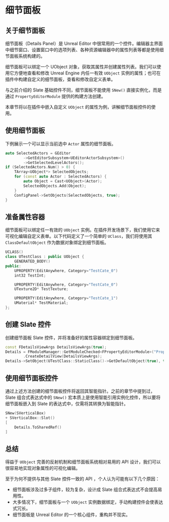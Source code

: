 # 细节面板

## 关于细节面板

细节面板（Details Panel）是 Unreal Editor 中很常用的一个控件。编辑器主界面中细节窗口、设置窗口中的选项列表、各种资源编辑器中的属性列表等都是使用细节面板系统构建的。

细节面板可以绑定一个 UObject 对象，获取其属性并创建属性列表。我们可以使用它方便地查看和修改 Unreal Engine 内任一有效 `UObject` 实例的属性；也可在插件中构建自定义的细节面板，查看和修改自定义表单。

与之前介绍的 Slate 基础控件不同，细节面板不能使用 `SNew()` 直接实例化，而是通过 `PropertyEditorModule` 提供的构建方法创建。

本章节将以在插件中嵌入自定义 `UObject` 的属性为例，讲解细节面板控件的使用。

## 使用细节面板

下例展示一个可以显示当前选中 `Actor` 属性的细节面板。

```cpp
auto SelectedActors = GEditor
        ->GetEditorSubsystem<UEditorActorSubsystem>()
        ->GetSelectedLevelActors();
if (SelectedActors.Num() > 0) {
    TArray<UObject*> SelectedObjects;
    for (const auto Actor : SelectedActors) {
        auto Object = Cast<UObject>(Actor);
        SelectedObjects.Add(Object);
    }
    ConfigPanel->SetObjects(SelectedObjects, true);
}
```

## 准备属性容器

细节面板可以绑定任一有效的 `UObject` 实例。在插件开发场景下，我们使用它来可视化编辑自定义表单。以下代码定义了一个简单的 `UClass`，我们将使用其 `ClassDefaultObject` 作为数据对象绑定到细节面板。

```cpp
UCLASS()
class UTestClass : public UObject {
	GENERATED_BODY()
public:
	UPROPERTY(EditAnywhere, Category="TestCate_0")
	int32 TestInt;

	UPROPERTY(EditAnywhere, Category="TestCate_0")
	UTexture2D* TestTexture;

	UPROPERTY(EditAnywhere, Category="TestCate_1")
	UMaterial* TestMaterial;
};
```

## 创建 Slate 控件

创建细节面板 Slate 控件，并将准备好的属性容器绑定到细节面板。

```cpp
const FDetailsViewArgs DetailsViewArgs(true);
Details = FModuleManager::GetModuleChecked<FPropertyEditorModule>("PropertyEditor")
        .CreateDetailView(DetailsViewArgs);
Details->SetObject(UTestClass::StaticClass()->GetDefaultObject(true), true);
```

## 使用细节面板控件

通过上述方法创建的细节面板控件将返回其智能指针。之前的章节中提到过，Slate 组合式表达式中的 `SNew()` 宏本质上是使用智能引用实例化控件，所以要将细节面板嵌入到 Slate 的表达式中，仅需将其转换为智能指针。

```cpp
SNew(SVerticalBox)
+ SVerticalBox::Slot()
[
    Details.ToSharedRef()
]
```

## 总结

得益于 `UObject` 完善的反射机制和细节面板系统相对易用的 API 设计，我们可以很容易地实现对象属性的可视化编辑。

至于为何不提供与其他 Slate 控件一致的 API ，个人认为可能有以下几个原因：

- 细节面板涉及过多子组件，较为复杂，设计成 Slate 组合式表达式不会提高易用性。
- 大多情况下，细节面板与一个 `UObject` 实例数据绑定，手动构建控件会使表达式冗长。
- 细节面板是 Unreal Editor 的一个核心组件，重构并不现实。

